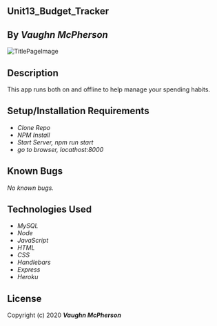 ## Unit13_Budget_Tracker 

## By _**Vaughn McPherson**_

![TitlePageImage](https://oftenofftopic.files.wordpress.com/2018/12/bobs-burgers-cheddar-burger.jpg?w=663npm)

## Description
This app runs both on and offline to help manage your spending habits. 

## Setup/Installation Requirements
* _Clone Repo_
* _NPM Install_
* _Start Server, npm run start_
* _go to browser, locathost:8000_

## Known Bugs
_No known bugs._

## Technologies Used
* _MySQL_
* _Node_
* _JavaScript_
* _HTML_
* _CSS_
* _Handlebars_
* _Express_
* _Heroku_





## License

Copyright (c) 2020 **_Vaughn McPherson_**